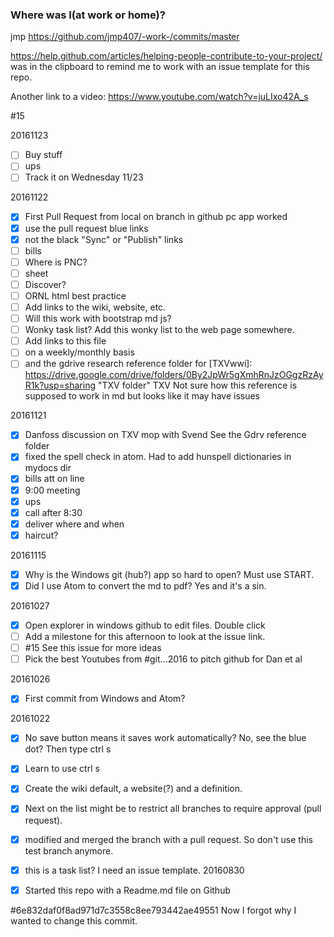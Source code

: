 ### Where was I(at work or home)?
jmp
https://github.com/jmp407/-work-/commits/master

https://help.github.com/articles/helping-people-contribute-to-your-project/
 was in the clipboard to remind me to work with an issue template for this repo.

Another link to a video:  https://www.youtube.com/watch?v=juLIxo42A_s

 #15

20161123

 - [ ] Buy stuff
 - [ ] ups
  - [ ] Track it on Wednesday 11/23

20161122

 - [x] First Pull Request from local on branch in github pc app worked
  - [x] use the pull request blue links
  - [x] not the black "Sync" or "Publish" links
 - [ ] bills
  - [ ] Where is PNC?
  - [ ] sheet
  - [ ] Discover?
 - [ ] ORNL html best practice
 - [ ] Add links to the wiki, website, etc.
 - [ ] Will this work with bootstrap md js?
 - [ ] Wonky task list?  Add this wonky list to the web page somewhere.
 - [ ] Add links to this file
  - [ ] on a weekly/monthly basis
  - [ ] and the gdrive research reference folder for
   [TXVwwi]: https://drive.google.com/drive/folders/0By2JpWr5gXmhRnJzOGgzRzAyR1k?usp=sharing "TXV folder" TXV
   Not sure how this reference is supposed to work in md but looks like it may have issues

20161121

 - [x] Danfoss discussion on TXV mop with Svend See the Gdrv reference folder
 - [x] fixed the spell check in atom.  Had to add hunspell dictionaries in mydocs dir
 - [x] bills att on line
 - [x] 9:00 meeting
 - [x] ups
  - [x] call after 8:30
  - [x] deliver where and when
  - [x] haircut?

20161115
 - [x] Why is the Windows git (hub?) app so hard to open? Must use START.
 - [x] Did I use Atom to convert the md to pdf?  Yes and it's a sin.

20161027
 - [x] Open explorer in windows github to edit files.  Double click
 - [ ] Add a milestone for this afternoon to look at the issue link.
 - [ ] #15 See this issue for more ideas
 - [ ] Pick the best Youtubes from #git...2016 to pitch github for Dan et al

 20161026
 - [x] First commit from Windows and Atom?

 20161022
 - [x] No save button means it saves work automatically?  No, see the blue dot?  Then type ctrl s
 - [x] Learn to use ctrl s
 - [x] Create the wiki default, a website(?) and a definition.
 - [x] Next on the list might be to restrict all branches to require approval (pull request).

 - [x] modified and merged the branch with a pull request.  So don't use this test branch anymore.
 - [x] this is a task list?  I need an issue template.
 20160830
 - [x] Started this repo with a Readme.md file on Github

#6e832daf0f8ad971d7c3558c8ee793442ae49551
Now I forgot why I wanted to change this commit.
